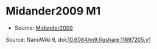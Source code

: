 <a name="material" />

# Midander2009 M1
<script type="application/ld+json">
  {
    "@context": "https://schema.org/",
    "@type": "ChemicalSubstance",
    "@id": "https://egonw.github.io/nanowiki/nanowiki433.html#material",
    "http://purl.org/dc/terms/conformsTo":
      {
        "@type": "CreativeWork",
        "@id": "https://bioschemas.org/profiles/ChemicalSubstance/0.4-RELEASE/"
      },
    "identfier": "433",
    "name": "Midander2009 M1",
    "url": "https://egonw.github.io/nanowiki/nanowiki433.html#material",
    "sameAs": "http://127.0.0.1/mediawiki/index.php/Special:URIResolver/Midander2009_M1"
  }
</script>


* Source: [Midander2009](Midander2009.md)


Source: NanoWiki 6, doi:[10.6084/m9.figshare.11897205.v1](https://doi.org/10.6084/m9.figshare.11897205.v1)
